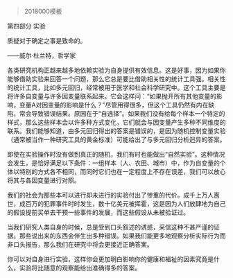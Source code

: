 # 
> 2018000模板




第四部分 实验


质疑对于确定之事是致命的。

——威尔·杜兰特，哲学家

各类研究机构正越来越多地依赖实验为自身提供有效信息。这是好事，因为如果你能够借助实验来回答一个问题，那么它总是要比借助相关性的统计工具强。相关性的统计工具，比如多元回归，经常被用于医学和社会科学研究中。这个工具主要是将许多自变量与许多因变量联系起来。它会这样问：“如果抛开所有其他变量的影响，变量A对因变量的影响是什么？”尽管用得很多，但这个工具仍然有内在缺陷，常会导致错误结果。原因在于“自选择”。如果我们没有给每个样本一个特定的样式，那么这些样本会以许多种方式变化，它们就会与因变量产生多种不同维度的联系。我们能够知道，由多元回归得出的答案是错误的，是因为随机控制变量实验（通常被当作一种研究工具的黄金标准）可能给出了与多元回归分析迥异的答案。

即使在实验操作时没有做到真正的随机，我们有时也能做出“自然实验”。这种情况会发生，是恰好满足以下条件：一组样本（人、农田、城市）中，作为自变量的个体以特别的方式各不相同，而同时它们也在一定程度上不存在误差，我们可以放心将其与各因变量进行对照。

我们的社会为那些本可以进行却未进行的实验付出了惨重的代价。成千上万人离世，成百万的犯罪事件时时发生，数十亿美元被挥霍，这是因为人们放肆地为自己的假设提前买单去干预一些事件的发展，而这些假设从未被验证过。

当我们研究人类自身的时候，总是受到口头叙述的诱惑，采信这种不甚严谨的证据。那些说出来的东西会伴生出多种错误。如果我们能更多地观察分析实际行为而非口头报告，那么我们在研究中将会更接近正确答案。

你可以对自身进行实验，这样你会更加明白影响你的健康和福祉的因素究竟是什么，实验将比随意的观察能给出准确得多的答案。




